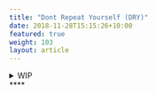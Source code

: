 ```yaml
---
title: "Dont Repeat Yourself (DRY)"
date: 2018-11-28T15:15:26+10:00
featured: true
weight: 103
layout: article
---
```



<details>
<summary>WIP</summary>
<pre> 

`Title`:

  1. A
  2.  B
     * b-1
     * b-2
  3.  C


</pre>
</details>
****